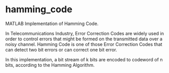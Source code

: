 # hamming_code
MATLAB Implementation of Hamming Code.

In Telecommunications Industry, Error Correction Codes are widely used in order to control errors that might be formed on the transmitted data over a noisy channel. Hamming Code is one of those Error Correction Codes that can detect two bit errors or can correct one bit error.

In this implementation, a bit stream of k bits are encoded to codeword of n bits, according to the Hamming Algorithm.
